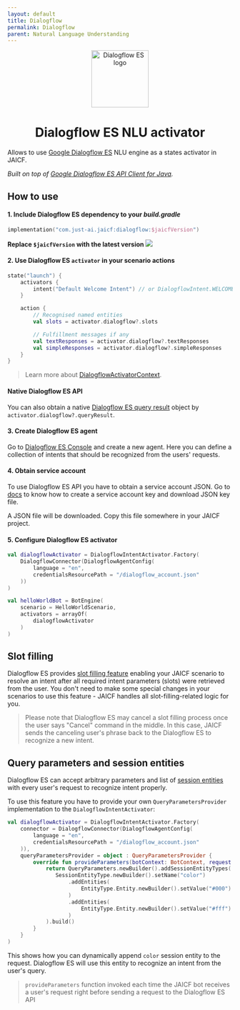```yaml
---
layout: default
title: Dialogflow
permalink: Dialogflow
parent: Natural Language Understanding
---
```


<p align="center">
    <img src="/assets/images/nlu/dialogflow.png" height="128" alt="Dialogflow ES logo"/>
</p>

<h1 align="center">Dialogflow ES NLU activator</h1>

Allows to use [Google Dialogflow ES](https://cloud.google.com/dialogflow/es/docs) NLU engine as a states activator in JAICF.

_Built on top of [Google Dialogflow ES API Client for Java](https://github.com/googleapis/java-dialogflow)._

## How to use

#### 1. Include Dialogflow ES dependency to your _build.gradle_

```kotlin
implementation("com.just-ai.jaicf:dialogflow:$jaicfVersion")
```

**Replace `$jaicfVersion` with the latest version ![](https://img.shields.io/github/v/release/just-ai/jaicf-kotlin?color=%23000&label=&style=flat-square)**

#### 2. Use Dialogflow ES `activator` in your scenario actions

```kotlin
state("launch") {
    activators {
        intent("Default Welcome Intent") // or DialogflowIntent.WELCOME
    }

    action {
        // Recognised named entities
        val slots = activator.dialogflow?.slots

        // Fulfillment messages if any
        val textResponses = activator.dialogflow?.textResponses
        val simpleResponses = activator.dialogflow?.simpleResponses
    }
}
```

> Learn more about [DialogflowActivatorContext](https://github.com/just-ai/jaicf-kotlin/blob/master/activators/dialogflow/src/main/kotlin/com/justai/jaicf/activator/dialogflow/DialogflowActivatorContext.kt).

#### Native Dialogflow ES API

You can also obtain a native [Dialogflow ES query result](https://github.com/googleapis/java-dialogflow/blob/master/proto-google-cloud-dialogflow-v2/src/main/java/com/google/cloud/dialogflow/v2/QueryResult.java) object by `activator.dialogflow?.queryResult`.

#### 3. Create Dialogflow ES agent

Go to [Dialogflow ES Console](https://dialogflow.cloud.google.com/#/newAgent) and create a new agent.
Here you can define a collection of intents that should be recognized from the users' requests.

#### 4. Obtain service account

To use Dialogflow ES API you have to obtain a service account JSON. Go
to [docs](https://cloud.google.com/dialogflow/es/docs/quick/setup#sa-create) to know how to create a service account key
and download JSON key file.

A JSON file will be downloaded. Copy this file somewhere in your JAICF project.

#### 5. Configure Dialogflow ES activator

```kotlin
val dialogflowActivator = DialogflowIntentActivator.Factory(
    DialogflowConnector(DialogflowAgentConfig(
        language = "en",
        credentialsResourcePath = "/dialogflow_account.json"
    ))
)

val helloWorldBot = BotEngine(
    scenario = HelloWorldScenario,
    activators = arrayOf(
        dialogflowActivator
    )
)
```

## Slot filling

Dialogflow ES
provides [slot filling feature](https://cloud.google.com/dialogflow/es/docs/intents-actions-parameters#required)
enabling your JAICF scenario to resolve an intent after all required intent parameters (slots) were retrieved from the
user. You don't need to make some special changes in your scenarios to use this feature - JAICF handles all slot-filling-related logic for you.

> Please note that Dialogflow ES may cancel a slot filling process once the user says "Cancel" command in the middle.
In this case, JAICF sends the canceling user's phrase back to the Dialogflow ES to recognize a new intent.

## Query parameters and session entities

Dialogflow ES can accept arbitrary parameters and list
of [session entities](https://cloud.google.com/dialogflow/es/docs/entities-session) with every user's request to
recognize intent properly.

To use this feature you have to provide your own `QueryParametersProvider` implementation to the `DialogflowIntentActivator`:

```kotlin
val dialogflowActivator = DialogflowIntentActivator.Factory(
    connector = DialogflowConnector(DialogflowAgentConfig(
        language = "en",
        credentialsResourcePath = "/dialogflow_account.json"
    )),
    queryParametersProvider = object : QueryParametersProvider {
        override fun provideParameters(botContext: BotContext, request: BotRequest): QueryParameters {
            return QueryParameters.newBuilder().addSessionEntityTypes(
               SessionEntityType.newBuilder().setName("color")
                   .addEntities(
                       EntityType.Entity.newBuilder().setValue("#000").addAllSynonyms(listOf("black", "none", "empty"))
                   )
                   .addEntities(
                       EntityType.Entity.newBuilder().setValue("#fff").addAllSynonyms(listOf("white", "bright"))
                   )
            ).build()
        }
    }
)
```

This shows how you can dynamically append `color` session entity to the request.
Dialogflow ES will use this entity to recognize an intent from the user's query.

> `provideParameters` function invoked each time the JAICF bot receives a user's request right before sending a request
> to the Dialogflow ES API
